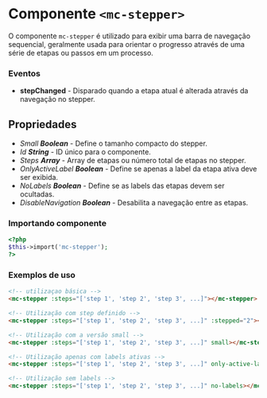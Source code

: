 # Componente `<mc-stepper>`
O componente `mc-stepper` é utilizado para exibir uma barra de navegação sequencial, geralmente usada para orientar o progresso através de uma série de etapas ou passos em um processo.

### Eventos
- **stepChanged** - Disparado quando a etapa atual é alterada através da navegação no stepper.
  
## Propriedades
- *Small **Boolean*** - Define o tamanho compacto do stepper.
- *Id **String*** - ID único para o componente.
- *Steps **Array*** - Array de etapas ou número total de etapas no stepper.
- *OnlyActiveLabel **Boolean*** - Define se apenas a label da etapa ativa deve ser exibida.
- *NoLabels **Boolean*** - Define se as labels das etapas devem ser ocultadas.
- *DisableNavigation **Boolean*** - Desabilita a navegação entre as etapas.

### Importando componente
```PHP
<?php 
$this->import('mc-stepper');
?>
```
### Exemplos de uso
```HTML
<!-- utilizaçao básica -->
<mc-stepper :steps="['step 1', 'step 2', 'step 3', ...]"></mc-stepper>

<!-- Utilização com step definido -->
<mc-stepper :steps="['step 1', 'step 2', 'step 3', ...]" :stepped="2"></mc-stepper>

<!-- Utilização com a versão small -->
<mc-stepper :steps="['step 1', 'step 2', 'step 3', ...]" small></mc-stepper>

<!-- Utilização apenas com labels ativas -->
<mc-stepper :steps="['step 1', 'step 2', 'step 3', ...]" only-active-label></mc-stepper>

<!-- Utilização sem labels -->
<mc-stepper :steps="['step 1', 'step 2', 'step 3', ...]" no-labels></mc-stepper>
```